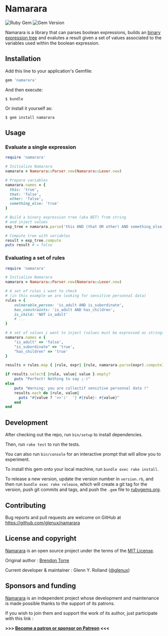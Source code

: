 # Namarara

![Ruby Gem](https://github.com/glenux/namarara/workflows/Ruby%20Gem/badge.svg?branch=master)
![Gem Version](https://badge.fury.io/rb/namarara.svg)

Namarara is a library that can parses boolean expressions, builds an [binary
expression tree](https://en.wikipedia.org/wiki/Binary_expression_tree) and
evalutes a result given a set of values associated to the variables used within
the boolean expression.

## Installation

Add this line to your application's Gemfile:

```ruby
gem 'namarara'
```

And then execute:

```shell-session
$ bundle
```

Or install it yourself as:

```shell-session
$ gem install namarara
```

## Usage

### Evaluate a single expression

```ruby
require 'namarara'

# Initialize Namarara
namarara = Namarara::Parser.new(Namarara::Lexer.new)

# Prepare variables 
namarara.names = {
  this: 'true',
  that: 'false',
  other: 'false',
  something_else: 'true'
}

# Build a binary expression tree (aka BET) from string
# and inject values
exp_tree = namarara.parse('this AND (that OR other) AND something_else')

# Compute tree with variables
result = exp_tree.compute
puts result # = false
```

### Evaluating a set of rules

```ruby
require 'namarara'

# Initialize Namarara
namarara = Namarara::Parser.new(Namarara::Lexer.new)

# A set of rules i want to check 
# (in this example we are looking for sensitive personnal data)
rules = {
    vulnerable_person: 'is_adult AND is_subordinate',
    has_constraints: 'is_adult AND has_children',
    is_child: 'NOT is_adult'
    # ...
}

# A set of values i want to inject (values must be expressed as strings)
namarara.names = {
    "is_adult" => 'false', 
    "is_subordinate" => 'true',
    "has_children" => 'true'
}

results = rules.map { |rule, expr| [rule, namarara.parse(expr).compute] }

if results.select{ |rule, value| value }.empty?
    puts "Perfect! Nothing to say ;-)"
else
    puts "Warning: you are collectif sensitive personnal data !"
    results.each do |rule, value|
      puts "#{value ? '>>':'  '} #{rule}: #{value}" 
    end
end
```

## Development

After checking out the repo, run `bin/setup` to install dependencies. 

Then, run `rake test` to run the tests. 

You can also run `bin/console` for an interactive prompt that will allow you to experiment.

To install this gem onto your local machine, run `bundle exec rake install`. 

To release a new version, update the version number in `version.rb`, and then run `bundle exec rake release`, which will create a git tag for the version, push git commits and tags, and push the `.gem` file to [rubygems.org](https://rubygems.org).

## Contributing

Bug reports and pull requests are welcome on GitHub at https://github.com/glenux/namarara


## License and copyright

[Namarara](https://github.com/glenux/namarara) is an open source project under the terms of the [MIT License](http://opensource.org/licenses/MIT).

Original author : [Brendon Torre](https://www.linkedin.com/in/brendon-torre-b128a0168)

Current developer & maintainer : Glenn Y. Rolland ([@glenux](https://twitter.com/glenux))


## Sponsors and funding

[Namarara](https://github.com/glenux/namarara) is an independent project whose development and maintenance is made possible thanks to the support of its patrons.

If you wish to join them and support the work of its author, just participate with this link :

__&gt;&gt;&gt;&nbsp;[Become a patron or sponsor on Patreon](https://www.patreon.com/glenux)&nbsp;&lt;&lt;&lt;__

